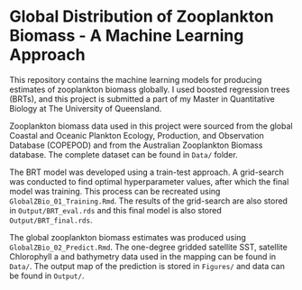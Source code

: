 # Global Distribution of Zooplankton Biomass - A Machine Learning Approach 
This repository contains the machine learning models for producing estimates of zooplankton biomass globally. I used boosted regression trees (BRTs), and this project is submitted a part of my Master in Quantitative Biology at The University of Queensland. 

Zooplankton biomass data used in this project were sourced from the global Coastal and Oceanic Plankton Ecology, Production, and Observation Database (COPEPOD) and from the Australian Zooplankton Biomass database. The complete dataset can be found in `Data/` folder. 

The BRT model was developed using a train-test approach. A grid-search was conducted to find optimal hyperparameter values, after which the final model was training. This process can be recreated using `GlobalZBio_01_Training.Rmd`. The results of the grid-search are also stored in `Output/BRT_eval.rds` and this final model is also stored `Output/BRT_final.rds`. 

The global zooplankton biomass estimates was produced using `GlobalZBio_02_Predict.Rmd`. The one-degree gridded satellite SST, satellite Chlorophyll a and bathymetry data used in the mapping can be found in `Data/`. The output map of the prediction is stored in `Figures/` and data can be found in `Output/`. 
